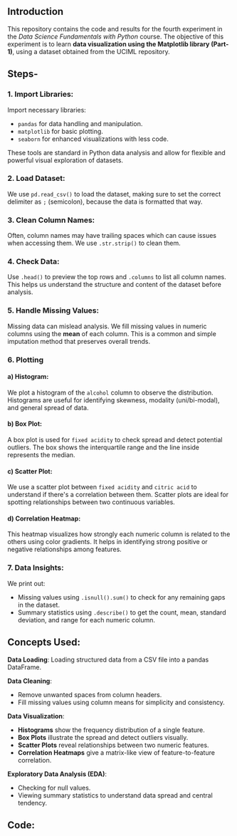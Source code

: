 ## Introduction 
This repository contains the code and results for the fourth experiment in the *Data Science Fundamentals with Python* course. The objective of this experiment is to learn **data visualization using the Matplotlib library (Part-1)**, using a dataset obtained from the UCIML repository.

## Steps-

### 1. Import Libraries:
Import necessary libraries:
- `pandas` for data handling and manipulation.
- `matplotlib` for basic plotting.
- `seaborn` for enhanced visualizations with less code.

These tools are standard in Python data analysis and allow for flexible and powerful visual exploration of datasets.

### 2. Load Dataset:
We use `pd.read_csv()` to load the dataset, making sure to set the correct delimiter as `;` (semicolon), because the data is formatted that way.

### 3. Clean Column Names:
Often, column names may have trailing spaces which can cause issues when accessing them. We use `.str.strip()` to clean them.

### 4. Check Data:
Use `.head()` to preview the top rows and `.columns` to list all column names. This helps us understand the structure and content of the dataset before analysis.

### 5. Handle Missing Values:
Missing data can mislead analysis. We fill missing values in numeric columns using the **mean** of each column. This is a common and simple imputation method that preserves overall trends.

### 6. Plotting 

#### a) Histogram:
We plot a histogram of the `alcohol` column to observe the distribution. Histograms are useful for identifying skewness, modality (uni/bi-modal), and general spread of data.

#### b) Box Plot:
A box plot is used for `fixed acidity` to check spread and detect potential outliers. The box shows the interquartile range and the line inside represents the median.

#### c) Scatter Plot:
We use a scatter plot between `fixed acidity` and `citric acid` to understand if there's a correlation between them. Scatter plots are ideal for spotting relationships between two continuous variables.

#### d) Correlation Heatmap:
This heatmap visualizes how strongly each numeric column is related to the others using color gradients. It helps in identifying strong positive or negative relationships among features.

### 7. Data Insights:
We print out:
- Missing values using `.isnull().sum()` to check for any remaining gaps in the dataset.
- Summary statistics using `.describe()` to get the count, mean, standard deviation, and range for each numeric column.

## Concepts Used:

**Data Loading**: Loading structured data from a CSV file into a pandas DataFrame.

**Data Cleaning**:
- Remove unwanted spaces from column headers.
- Fill missing values using column means for simplicity and consistency.

**Data Visualization**:
- **Histograms** show the frequency distribution of a single feature.
- **Box Plots** illustrate the spread and detect outliers visually.
- **Scatter Plots** reveal relationships between two numeric features.
- **Correlation Heatmaps** give a matrix-like view of feature-to-feature correlation.

**Exploratory Data Analysis (EDA)**:
- Checking for null values.
- Viewing summary statistics to understand data spread and central tendency.

## Code:

